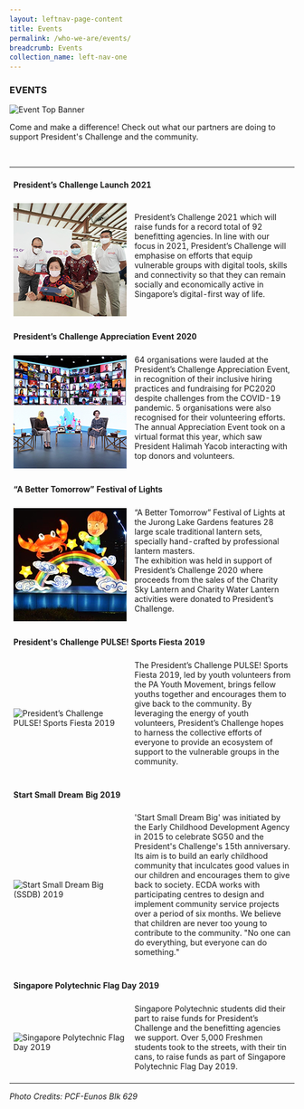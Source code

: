 ```yaml
---
layout: leftnav-page-content
title: Events
permalink: /who-we-are/events/
breadcrumb: Events
collection_name: left-nav-one
---
```


### EVENTS

![Event Top Banner](/images/event-top-banner.jpg "Event Top Banner")

Come and make a difference! Check out what our partners are doing to support President's Challenge and the community.


<table width="100%" cellpadding="10px" cellspacing="10px">
  <tr><td colspan="2"  id="tag6"><h4>President’s Challenge Launch 2021 </h4></td></tr>
<tr><td width="200px" > <img src="/images/e_event7.jpg" alt="President’s Challenge Launch 2021" style="width:200px"></td>
<td>President’s Challenge 2021 which will raise funds for a record total of 92 benefitting agencies. In line with our focus in 2021, President’s Challenge will emphasise on efforts that equip vulnerable groups with digital tools, skills and connectivity so that they can remain socially and economically active in Singapore’s digital-first way of life.<BR><BR></td></tr>
 <tr><td colspan="2"  id="tag5"><h4>President’s Challenge Appreciation Event 2020 </h4></td></tr>
<tr><td width="200px" > <img src="/images/e_event5.jpg" alt="President’s Challenge Appreciation Event 2020" style="width:200px"></td>
<td>64 organisations were lauded at the President’s Challenge Appreciation Event, in recognition of their inclusive hiring practices and fundraising for PC2020 despite challenges from the COVID-19 pandemic. 5 organisations were also recognised for their volunteering efforts.<BR>
The annual Appreciation Event took on a virtual format this year, which saw President Halimah Yacob interacting with top donors and volunteers.<BR><BR></td></tr>
 <tr><td colspan="2" id="tag4"><h4>“A Better Tomorrow” Festival of Lights </h4></td></tr>
 <tr><td width="200px" > <img src="/images/e_event6.jpg" alt="“A Better Tomorrow” Festival of Lights" style="width:200px"></td>
<td>“A Better Tomorrow” Festival of Lights at the Jurong Lake Gardens features 28 large scale traditional lantern sets, specially hand-crafted by professional lantern masters.<BR>
The exhibition was held in support of President’s Challenge 2020 where proceeds from the sales of the Charity Sky Lantern and Charity Water Lantern activities were donated to President’s Challenge.<BR><BR></td></tr> 
 <tr><td colspan="2" id="tag3"><h4>President's Challenge PULSE! Sports Fiesta 2019 </h4></td></tr>
 <tr><td width="200px" > <img src="/images/e_event1.jpg" alt="President’s Challenge PULSE! Sports Fiesta 2019" style="width:200px"></td>
<td>The President’s Challenge PULSE! Sports Fiesta 2019, led by youth volunteers from the PA Youth Movement, brings fellow youths together and encourages them to give back to the community. By leveraging the energy of youth volunteers, President’s Challenge hopes to harness the collective efforts of everyone to provide an ecosystem of support to the vulnerable groups in the community.<BR><BR></td></tr> 
 <tr><td colspan="2" id="tag2"><h4>Start Small Dream Big 2019 </h4></td></tr>
<tr><td width="200px"  > <img src="/images/e_event2.jpg" alt="Start Small Dream Big (SSDB) 2019" style="width:200px"> </td>
<td>'Start Small Dream Big' was initiated by the Early Childhood Development Agency in 2015 to celebrate SG50 and the President's Challenge's 15th anniversary. Its aim is to build an early childhood community that inculcates good values in our children and encourages them to give back to society. ECDA works with participating centres to design and implement community service projects over a period of six months. We believe that children are never too young to contribute to the community. "No one can do everything, but everyone can do something." <BR><BR></td></tr> 
 <tr><td colspan="2"  id="tag1"><h4>Singapore Polytechnic Flag Day 2019 </h4></td></tr>
<tr><td width="200px" > <img src="/images/e_event4.jpg" alt="Singapore Polytechnic Flag Day 2019" style="width:200px"></td>
<td>Singapore Polytechnic students did their part to raise funds for President’s Challenge and the benefitting agencies we support. Over 5,000 Freshmen students took to the streets, with their tin cans, to raise funds as part of Singapore Polytechnic Flag Day 2019.   <BR><BR></td></tr></table>
 
 <h7><i>Photo Credits: *PCF-Eunos Blk 629*</i></h7>
